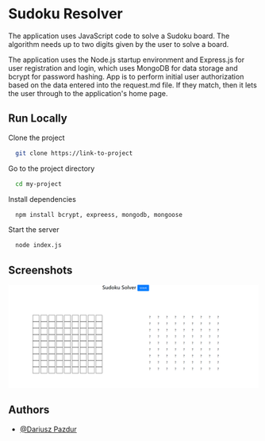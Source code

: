 
# Sudoku Resolver

The application uses JavaScript code to solve a Sudoku board. The algorithm needs up to two digits given by the user to solve a board. 

The application uses the Node.js startup environment and Express.js for user registration and login, which uses MongoDB for data storage and bcrypt for password hashing.
App is to perform initial user authorization based on the data entered into the request.md file. If they match, then it lets the user through to the application's home page.



## Run Locally

Clone the project

```bash
  git clone https://link-to-project
```

Go to the project directory

```bash
  cd my-project
```

Install dependencies

```bash
  npm install bcrypt, expreess, mongodb, mongoose
```

Start the server

```bash
  node index.js
```
## Screenshots

![App Screenshot](image1.png)

## Authors

- [@Dariusz Pazdur](https://www.github.com/DariuszPazdur17)





